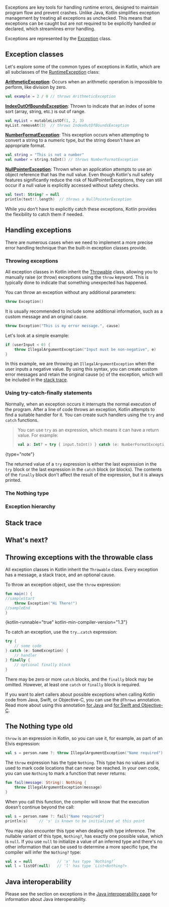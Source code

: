 [//]: # (title: Exceptions)

Exceptions are key tools for handling runtime errors, designed to maintain program flow and prevent crashes.
Unlike Java, Kotlin simplifies exception management by treating all exceptions as unchecked. This means that exceptions
can be caught but are not required to be explicitly handled or declared, which streamlines error handling.

Exceptions are represented by the [Exception](https://kotlinlang.org/api/latest/jvm/stdlib/kotlin/-exception/) class.

## Exception classes

Let's explore some of the common types of exceptions in Kotlin, which are all subclasses of the [RuntimeException](https://kotlinlang.org/api/latest/jvm/stdlib/kotlin/-runtime-exception/) class:

**[ArithmeticException](https://kotlinlang.org/api/latest/jvm/stdlib/kotlin/-arithmetic-exception/)**: Occurs when an arithmetic operation is impossible to perform, like division by zero. 

```kotlin
val example = 2 / 0 // throws ArithmeticException
```

**[IndexOutOfBoundsException](https://kotlinlang.org/api/latest/jvm/stdlib/kotlin/-index-out-of-bounds-exception/)**: Thrown to indicate that an index of some sort (array, string, etc.) is out of range.

```kotlin
val myList = mutableListOf(1, 2, 3)
myList.removeAt(3)  // throws IndexOutOfBoundsException
```

**[NumberFormatException](https://kotlinlang.org/api/latest/jvm/stdlib/kotlin/-number-format-exception/)**: This exception occurs when attempting to convert a string to a numeric type, but the string doesn't have an appropriate format.

```kotlin
val string = "This is not a number"
val number = string.toInt() // throws NumberFormatException
```

**[NullPointerException](https://kotlinlang.org/api/latest/jvm/stdlib/kotlin/-null-pointer-exception/)**: Thrown when an application attempts to use an object reference that has the null value. Even though Kotlin's null safety features significantly reduce the risk of NullPointerExceptions, they can still occur if a null value is explicitly accessed without safety checks.

```kotlin
val text: String? = null
println(text!!.length)  // throws a NullPointerException
```

While you don't have to explicitly catch these exceptions, Kotlin provides the flexibility to catch them if needed.

## Handling exceptions

There are numerous cases when we need to implement a more precise error handling technique than the built-in exception classes provide. 

### Throwing exceptions

All exception classes in Kotlin inherit the [Throwable](https://kotlinlang.org/api/latest/jvm/stdlib/kotlin/-throwable/) class, allowing you to manually raise (or throw) exceptions using the `throw` keyword. 
This is typically done to indicate that something unexpected has happened.

You can throw an exception without any additional parameters: 

```kotlin
throw Exception()
```

It is usually recommended to include some additional information, such as a custom message and an original cause.

```kotlin
throw Exception("This is my error message.", cause)
```

Let's look at a simple example:

```kotlin
if (userInput < 0) {
    throw IllegalArgumentException("Input must be non-negative", e)
}
```

In this example, we are throwing an `IllegalArgumentException` when the user inputs a negative value.
By using this syntax, you can create custom error messages and retain the original cause (`e`) of the exception, which will be included in the [stack trace](#stack-trace).

### Using try-catch-finally statements

Normally, when an exception occurs it interrupts the normal execution of the program. After a line of code throws an exception, Kotlin attempts to find a suitable handler for it.
You can create such handlers using the `try` and `catch` functions.

> You can use `try` as an expression, which means it can have a return value. For example:
>
>```kotlin
>val a: Int? = try { input.toInt() } catch (e: NumberFormatException) { null }
>```
> 
{type="note"}

The returned value of a `try` expression is either the last expression in the `try` block or the
last expression in the `catch` block (or blocks).
The contents of the `finally` block don't affect the result of the expression, but it is always printed.

### The Nothing type



### Exception hierarchy



## Stack trace



## What's next?



## Throwing exceptions with the throwable class

All exception classes in Kotlin inherit the `Throwable` class.
Every exception has a message, a stack trace, and an optional cause.

To throw an exception object, use the `throw` expression:

```kotlin
fun main() {
//sampleStart
    throw Exception("Hi There!")
//sampleEnd
}
```
{kotlin-runnable="true" kotlin-min-compiler-version="1.3"}

To catch an exception, use the `try`...`catch` expression:

```kotlin
try {
    // some code
} catch (e: SomeException) {
    // handler
} finally {
    // optional finally block
}
```

There may be zero or more `catch` blocks, and the `finally` block may be omitted.
However, at least one `catch` or `finally` block is required.

If you want to alert callers about possible exceptions when calling Kotlin code from Java, Swift, or Objective-C,
you can use the `@Throws` annotation. Read more about using this annotation [for Java](java-to-kotlin-interop.md#checked-exceptions)
and [for Swift and Objective-C](native-objc-interop.md#errors-and-exceptions).

## The Nothing type old

`throw` is an expression in Kotlin, so you can use it, for example, as part of an Elvis expression:

```kotlin
val s = person.name ?: throw IllegalArgumentException("Name required")
```

The `throw` expression has the type `Nothing`.
This type has no values and is used to mark code locations that can never be reached.
In your own code, you can use `Nothing` to mark a function that never returns:

```kotlin
fun fail(message: String): Nothing {
    throw IllegalArgumentException(message)
}
```

When you call this function, the compiler will know that the execution doesn't continue beyond the call:

```kotlin
val s = person.name ?: fail("Name required")
println(s)     // 's' is known to be initialized at this point
```

You may also encounter this type when dealing with type inference. The nullable variant of this type,
`Nothing?`, has exactly one possible value, which is `null`. If you use `null` to initialize
a value of an inferred type and there's no other information that can be used to determine a more
specific type, the compiler will infer the `Nothing?` type:

```kotlin
val x = null           // 'x' has type `Nothing?`
val l = listOf(null)   // 'l' has type `List<Nothing?>
```

## Java interoperability

Please see the section on exceptions in the [Java interoperability page](java-interop.md) for information about Java interoperability.
